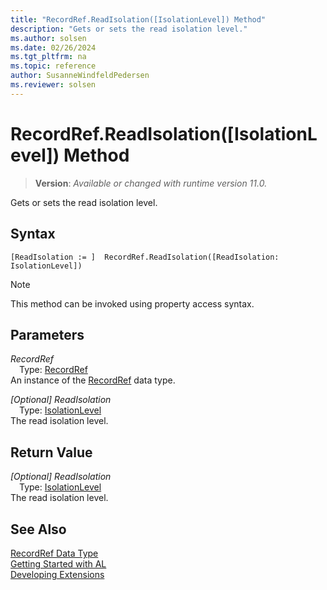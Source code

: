 ```yaml
---
title: "RecordRef.ReadIsolation([IsolationLevel]) Method"
description: "Gets or sets the read isolation level."
ms.author: solsen
ms.date: 02/26/2024
ms.tgt_pltfrm: na
ms.topic: reference
author: SusanneWindfeldPedersen
ms.reviewer: solsen
---
```

[//]: # (START>DO_NOT_EDIT)
[//]: # (IMPORTANT:Do not edit any of the content between here and the END>DO_NOT_EDIT.)
[//]: # (Any modifications should be made in the .xml files in the ModernDev repo.)
# RecordRef.ReadIsolation([IsolationLevel]) Method
> **Version**: _Available or changed with runtime version 11.0._

Gets or sets the read isolation level.


## Syntax
```AL
[ReadIsolation := ]  RecordRef.ReadIsolation([ReadIsolation: IsolationLevel])
```
> [!NOTE]
> This method can be invoked using property access syntax.
## Parameters
*RecordRef*  
&emsp;Type: [RecordRef](recordref-data-type.md)  
An instance of the [RecordRef](recordref-data-type.md) data type.  

*[Optional] ReadIsolation*  
&emsp;Type: [IsolationLevel](../isolationlevel/isolationlevel-option.md)  
The read isolation level.  


## Return Value
*[Optional] ReadIsolation*  
&emsp;Type: [IsolationLevel](../isolationlevel/isolationlevel-option.md)  
The read isolation level.


[//]: # (IMPORTANT: END>DO_NOT_EDIT)
## See Also
[RecordRef Data Type](recordref-data-type.md)  
[Getting Started with AL](../../devenv-get-started.md)  
[Developing Extensions](../../devenv-dev-overview.md)